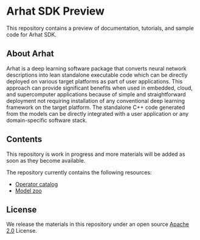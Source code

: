 
# Arhat SDK Preview

This repository contains a preview of documentation, tutorials, and sample code for Arhat SDK.

## About Arhat

Arhat is a deep learning software package that converts neural network descriptions into 
lean standalone executable code which can be directly deployed on various target platforms 
as part of user applications. This approach can provide significant benefits when 
used in embedded, cloud, and supercomputer applications because of simple and 
straightforward deployment not requiring installation of any conventional deep learning 
framework on the target platform. The standalone C++ code generated from the models 
can be directly integrated with a user application or any domain-specific software stack.

## Contents

This repository is work in progress and more materials will be added as soon
as they become available.

The repository currently contains the following resources:

* [Operator catalog](doc/op/catalog.md)
* [Model zoo](go/src/fragata/arhat/examples/zoo/nnef)

## License

We release the materials in this repository under an open source 
[Apache 2.0](https://www.apache.org/licenses/LICENSE-2.0) License.


